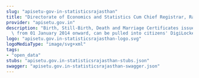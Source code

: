 ```yaml
---
slug: "apisetu-gov-in-statisticsrajasthan"
title: "Directorate of Economics and Statistics Cum Chief Registrar, Rajasthan, Rajasthan"
provider: "apisetu.gov.in"
description: "Birth, Still-Birth, Death and Marriage Certificates issued by the Department,\
  \ from 01 January 2014 onward, can be pulled into citizens' DigiLocker accounts."
logo: "apisetu.gov.in-statisticsrajasthan-logo.svg"
logoMediaType: "image/svg+xml"
tags:
- "open_data"
stubs: "apisetu.gov.in-statisticsrajasthan-stubs.json"
swagger: "apisetu.gov.in-statisticsrajasthan-swagger.json"
---
```

